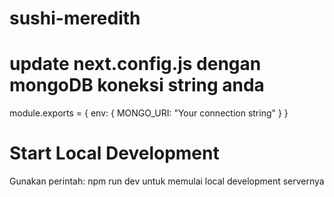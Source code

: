 # sushi-meredith

# update next.config.js dengan mongoDB koneksi string anda

module.exports = {
    env: {
        MONGO_URI: "Your connection string"
    }
}
# Start Local Development
Gunakan perintah:
npm run dev
untuk memulai local development servernya
